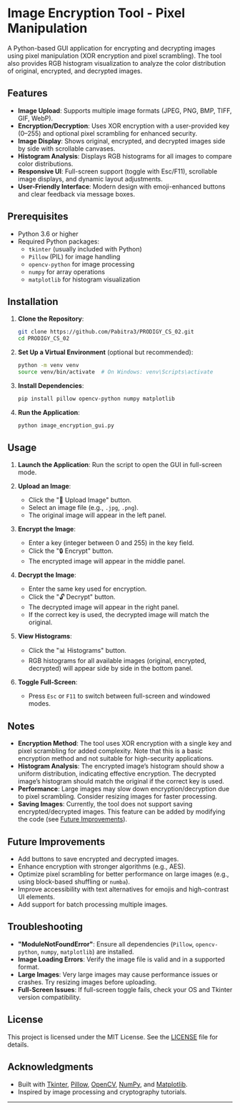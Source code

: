 # Image Encryption Tool - Pixel Manipulation

A Python-based GUI application for encrypting and decrypting images using pixel manipulation (XOR encryption and pixel scrambling). The tool also provides RGB histogram visualization to analyze the color distribution of original, encrypted, and decrypted images.


## Features
- **Image Upload**: Supports multiple image formats (JPEG, PNG, BMP, TIFF, GIF, WebP).
- **Encryption/Decryption**: Uses XOR encryption with a user-provided key (0–255) and optional pixel scrambling for enhanced security.
- **Image Display**: Shows original, encrypted, and decrypted images side by side with scrollable canvases.
- **Histogram Analysis**: Displays RGB histograms for all images to compare color distributions.
- **Responsive UI**: Full-screen support (toggle with Esc/F11), scrollable image displays, and dynamic layout adjustments.
- **User-Friendly Interface**: Modern design with emoji-enhanced buttons and clear feedback via message boxes.

## Prerequisites
- Python 3.6 or higher
- Required Python packages:
  - `tkinter` (usually included with Python)
  - `Pillow` (PIL) for image handling
  - `opencv-python` for image processing
  - `numpy` for array operations
  - `matplotlib` for histogram visualization

## Installation
1. **Clone the Repository**:
   ```bash
   git clone https://github.com/Pabitra3/PRODIGY_CS_02.git
   cd PRODIGY_CS_02
   ```

2. **Set Up a Virtual Environment** (optional but recommended):
   ```bash
   python -m venv venv
   source venv/bin/activate  # On Windows: venv\Scripts\activate
   ```

3. **Install Dependencies**:
   ```bash
   pip install pillow opencv-python numpy matplotlib
   ```

4. **Run the Application**:
   ```bash
   python image_encryption_gui.py
   ```

## Usage
1. **Launch the Application**:
   Run the script to open the GUI in full-screen mode.

2. **Upload an Image**:
   - Click the "📁 Upload Image" button.
   - Select an image file (e.g., `.jpg`, `.png`).
   - The original image will appear in the left panel.

3. **Encrypt the Image**:
   - Enter a key (integer between 0 and 255) in the key field.
   - Click the "🔒 Encrypt" button.
   - The encrypted image will appear in the middle panel.

4. **Decrypt the Image**:
   - Enter the same key used for encryption.
   - Click the "🔓 Decrypt" button.
   - The decrypted image will appear in the right panel.
   - If the correct key is used, the decrypted image will match the original.

5. **View Histograms**:
   - Click the "📊 Histograms" button.
   - RGB histograms for all available images (original, encrypted, decrypted) will appear side by side in the bottom panel.

6. **Toggle Full-Screen**:
   - Press `Esc` or `F11` to switch between full-screen and windowed modes.

## Notes
- **Encryption Method**: The tool uses XOR encryption with a single key and pixel scrambling for added complexity. Note that this is a basic encryption method and not suitable for high-security applications.
- **Histogram Analysis**: The encrypted image’s histogram should show a uniform distribution, indicating effective encryption. The decrypted image’s histogram should match the original if the correct key is used.
- **Performance**: Large images may slow down encryption/decryption due to pixel scrambling. Consider resizing images for faster processing.
- **Saving Images**: Currently, the tool does not support saving encrypted/decrypted images. This feature can be added by modifying the code (see [Future Improvements](#future-improvements)).

## Future Improvements
- Add buttons to save encrypted and decrypted images.
- Enhance encryption with stronger algorithms (e.g., AES).
- Optimize pixel scrambling for better performance on large images (e.g., using block-based shuffling or `numba`).
- Improve accessibility with text alternatives for emojis and high-contrast UI elements.
- Add support for batch processing multiple images.

## Troubleshooting
- **"ModuleNotFoundError"**: Ensure all dependencies (`Pillow`, `opencv-python`, `numpy`, `matplotlib`) are installed.
- **Image Loading Errors**: Verify the image file is valid and in a supported format.
- **Large Images**: Very large images may cause performance issues or crashes. Try resizing images before uploading.
- **Full-Screen Issues**: If full-screen toggle fails, check your OS and Tkinter version compatibility.

## License
This project is licensed under the MIT License. See the [LICENSE](LICENSE) file for details.

## Acknowledgments
- Built with [Tkinter](https://docs.python.org/3/library/tkinter.html), [Pillow](https://pillow.readthedocs.io/), [OpenCV](https://opencv.org/), [NumPy](https://numpy.org/), and [Matplotlib](https://matplotlib.org/).
- Inspired by image processing and cryptography tutorials.

---
